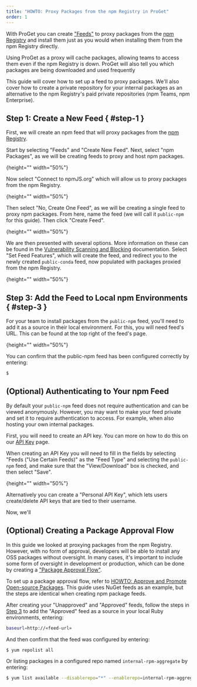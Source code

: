 ```yaml
---
title: "HOWTO: Proxy Packages from the npm Registry in ProGet"
order: 1
---
```


With ProGet you can create ["Feeds"](/docs/proget/feeds/feed-overview) to proxy packages from the [npm Registry](https://www.npmjs.com/) and install them just as you would when installing them from the npm Registry directly. 

Using ProGet as a proxy will cache packages, allowing teams to access them even if the npm Registry is down. ProGet will also tell you which packages are being downloaded and used frequently

This guide will cover how to set up a feed to proxy packages. We'll also cover how to create a private repository for your internal packages as an alternative to the npm Registry's paid private repositories (npm Teams, npm Enterprise).

## Step 1: Create a New Feed { #step-1 }

First, we will create an npm feed that will proxy packages from the [npm Registry](https://www.npmjs.com/).

Start by selecting "Feeds" and "Create New Feed". Next, select "npm Packages", as we will be creating feeds to proxy and host npm packages.

![](){height="" width="50%"}

Now select "Connect to npmJS.org" which will allow us to proxy packages from the npm Registry.

![](){height="" width="50%"}

Then select "No, Create One Feed", as we will be creating a single feed to proxy npm packages. From here, name the feed (we will call it `public-npm` for this guide). Then click "Create Feed".

![](){height="" width="50%"}

We are then presented with several options. More information on these can be found in the [Vulnerability Scanning and Blocking](/docs/proget/sca/vulnerabilities) documentation. Select "Set Feed Features", which will create the feed, and redirect you to the newly created `public-conda` feed, now populated with packages proxied from the npm Registry.

![](){height="" width="50%"}

## Step 3: Add the Feed to Local npm Environments { #step-3 }

For your team to install packages from the `public-npm` feed, you'll need to add it as a source in their local environment. For this, you will need feed's URL. This can be found at the top right of the feed's page.

![](){height="" width="50%"}





You can confirm that the public-npm feed has been configured correctly by entering:

```bash
$ 
```

## (Optional) Authenticating to Your npm Feed

By default your `public-npm` feed does not require authentication and can be viewed anonymously. However, you may want to make your feed private and set it to require authentication to access. For example, when also hosting your own internal packages.

First, you will need to create an API key. You can more on how to do this on our [API Key](/docs/proget/reference-api/proget-apikeys) page. 

When creating an API Key you will need to fill in the fields by selecting "Feeds ("Use Certain Feeds)" as the "Feed Type" and selecting the `public-npm` feed, and make sure that the "View/Download" box is checked, and then select "Save".

![](){height="" width="50%"}

Alternatively you can create a "Personal API Key", which lets users create/delete API keys that are tied to their username.

Now, we'll 






## (Optional) Creating a Package Approval Flow

In this guide we looked at proxying packages from the npm Registry. However, with no form of approval, developers will be able to install any OSS packages without oversight. In many cases, it's important to include some form of oversight in development or production, which can be done by creating a ["Package Approval Flow"](/docs/proget/packages/package-promotion).

To set up a package approval flow, refer to [HOWTO: Approve and Promote Open-source Packages](/docs/proget/packages/package-promotion/proget-howto-promote-packages). This guide uses NuGet feeds as an example, but the steps are identical when creating npm package feeds.

After creating your "Unapproved" and "Approved" feeds, follow the steps in [Step 3](#step-3) to add the "Approved" feed as a source in your local Ruby environments, entering:

```bash
baseurl=http://«feed-url»
```

And then confirm that the feed was configured by entering:

```bash
$ yum repolist all
```

Or listing packages in a configured repo named `internal-rpm-aggregate` by entering:

```bash
$ yum list available --disablerepo="*" --enablerepo=internal-rpm-aggregate
```
